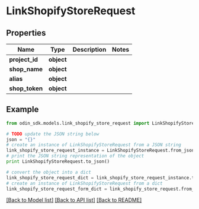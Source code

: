# LinkShopifyStoreRequest


## Properties

Name | Type | Description | Notes
------------ | ------------- | ------------- | -------------
**project_id** | **object** |  | 
**shop_name** | **object** |  | 
**alias** | **object** |  | 
**shop_token** | **object** |  | 

## Example

```python
from odin_sdk.models.link_shopify_store_request import LinkShopifyStoreRequest

# TODO update the JSON string below
json = "{}"
# create an instance of LinkShopifyStoreRequest from a JSON string
link_shopify_store_request_instance = LinkShopifyStoreRequest.from_json(json)
# print the JSON string representation of the object
print LinkShopifyStoreRequest.to_json()

# convert the object into a dict
link_shopify_store_request_dict = link_shopify_store_request_instance.to_dict()
# create an instance of LinkShopifyStoreRequest from a dict
link_shopify_store_request_form_dict = link_shopify_store_request.from_dict(link_shopify_store_request_dict)
```
[[Back to Model list]](../README.md#documentation-for-models) [[Back to API list]](../README.md#documentation-for-api-endpoints) [[Back to README]](../README.md)


